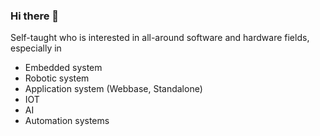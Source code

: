 ### Hi there 👋

Self-taught who is interested in all-around software and hardware fields, especially in 
- Embedded system
- Robotic system
- Application system (Webbase, Standalone)
- IOT
- AI
- Automation systems

<!--
**marui-obj/marui-obj** is a ✨ _special_ ✨ repository because its `README.md` (this file) appears on your GitHub profile.

Here are some ideas to get you started:

- 🔭 I’m currently working on ...
- 🌱 I’m currently learning ...
- 👯 I’m looking to collaborate on ...
- 🤔 I’m looking for help with ...
- 💬 Ask me about ...
- 📫 How to reach me: ...
- 😄 Pronouns: ...
- ⚡ Fun fact: ...
-->
